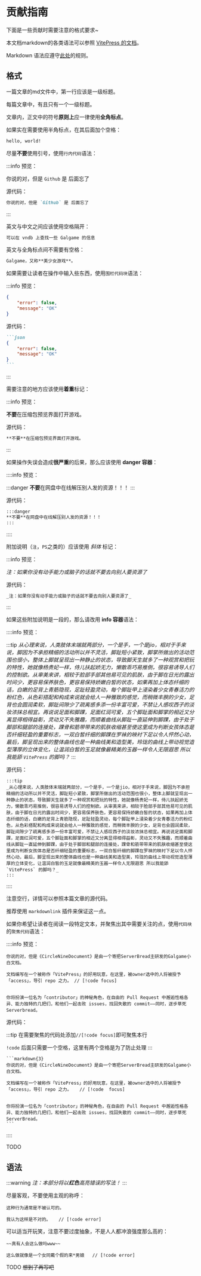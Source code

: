 # 贡献指南

下面是一些贡献时需要注意的格式要求~

本文档markdown的各类语法可以参照 [VitePress 的文档](https://vitepress.yiov.top/markdown.html)。

Markdown 语法应遵守[此处](https://github.com/DavidAnson/markdownlint?tab=readme-ov-file#rules--aliases)的规则。

## 格式

一篇文章的md文件中，第一行应该是一级标题。

每篇文章中，有且只有一个一级标题。

文章内，正文中的符号**原则上**应一律使用**全角标点**。

如果实在需要使用半角标点，在其后面加个空格：

```markdown
hello, world!
```

尽量**不要**使用引号，使用`行内代码`语法：

:::info
预览：

你说的对，但是 `Github` 是 后面忘了

源代码：

```markdown
你说的对，但是 `Github` 是 后面忘了
```

:::

英文与中文之间应该使用空格隔开：

```markdown
可以在 vndb 上查找一些 Galgame 的信息
```

英文与全角标点间不需要有空格：

```markdown
Galgame，又称**美少女游戏**。
```

如果需要让读者在操作中输入些东西，使用`围栏代码块`语法：

:::info
预览：

```json
{
    "error": false,
    "message": "OK"
}
```

源代码：

````markdown
```json
{
    "error": false,
    "message": "OK"
}
```
````

:::

需要注意的地方应该使用**着重**标记：

:::info
预览：

**不要**在压缩包预览界面打开游戏。

源代码：

```markdown
**不要**在压缩包预览界面打开游戏。
```

:::

如果操作失误会造成**很严重**的后果，那么应该使用 **danger 容器**：

::::info
预览：

:::danger
**不要**在网盘中在线解压别人发的资源！！！
:::

源代码：

```markdown
:::danger
**不要**在网盘中在线解压别人发的资源！！！
:::
```

::::

附加说明（`注`，`PS`之类的）应该使用 _斜体_ 标记：

:::info
预览：

_注：如果你没有动手能力或脑子的话就不要去向别人要资源了_

源代码：

```markdown
_注：如果你没有动手能力或脑子的话就不要去向别人要资源了_
```

:::

如果这些附加说明是一段的，那么请改用 **info 容器**语法：

::::info
预览：

:::tip
_从心理来说，人类肢体末端就两部分，一个是手，一个是jio，相对于手来说，脚因为不承担精细的活动所以并不灵活，脚趾短小紧致，脚掌所做出的活动范围也很小，整体上脚就呈现出一种静止的状态，导致脚天生就多了一种观赏和把玩的特性，她就像杨贵妃一样，侍儿扶起娇无力，懒散乖巧易推倒，很容易诱导人们的控制欲。从审美来讲，相较于脸部手部其他易可见的肌肤，由于脚在日光的露出时间少，更容易保养肤色，更容易保持娇嫩白皙的状态，如果再加上体态纤细的话，白嫩的足背上青筋隐现，足趾轻盈灵动，每个脚趾甲上浸染着少女青春活力的粉红色，从色彩搭配和构成来说就会给人一种雅致的感觉，而稍微丰腴的少女，足背也会圆润柔软，脚趾间隙少了疏离感多添一份丰富可爱，不禁让人感叹西子的淡妆浓抹总相宜。再说说足面和脚踝，足面红润可爱，五个脚趾面和脚掌的相近又分离显得相得益彰，灵动又不失雅趣，而顺着曲线从脚趾一直延伸到脚踝，由于处于脚部和腿部的连接处，踝骨和筋带带来的肌肤收缩甚至使这里成为判断女孩体态是否纤细轻盈的重要标志，一双白皙纤细的脚踝在罗袜的映衬下足以令人怦然心动，最后，脚呈现出来的整体曲线也是一种曲线美和造型美，玲珑的曲线上带动视觉造型薄厚的立体变化，让温润白皙的玉足就像最精美的玉器一样令人无限遐思 所以我能舔 `VitePress` 的脚吗？_
:::

源代码：

```
:::tip
_从心理来说，人类肢体末端就两部分，一个是手，一个是jio，相对于手来说，脚因为不承担精细的活动所以并不灵活，脚趾短小紧致，脚掌所做出的活动范围也很小，整体上脚就呈现出一种静止的状态，导致脚天生就多了一种观赏和把玩的特性，她就像杨贵妃一样，侍儿扶起娇无力，懒散乖巧易推倒，很容易诱导人们的控制欲。从审美来讲，相较于脸部手部其他易可见的肌肤，由于脚在日光的露出时间少，更容易保养肤色，更容易保持娇嫩白皙的状态，如果再加上体态纤细的话，白嫩的足背上青筋隐现，足趾轻盈灵动，每个脚趾甲上浸染着少女青春活力的粉红色，从色彩搭配和构成来说就会给人一种雅致的感觉，而稍微丰腴的少女，足背也会圆润柔软，脚趾间隙少了疏离感多添一份丰富可爱，不禁让人感叹西子的淡妆浓抹总相宜。再说说足面和脚踝，足面红润可爱，五个脚趾面和脚掌的相近又分离显得相得益彰，灵动又不失雅趣，而顺着曲线从脚趾一直延伸到脚踝，由于处于脚部和腿部的连接处，踝骨和筋带带来的肌肤收缩甚至使这里成为判断女孩体态是否纤细轻盈的重要标志，一双白皙纤细的脚踝在罗袜的映衬下足以令人怦然心动，最后，脚呈现出来的整体曲线也是一种曲线美和造型美，玲珑的曲线上带动视觉造型薄厚的立体变化，让温润白皙的玉足就像最精美的玉器一样令人无限遐思 所以我能舔 `VitePress` 的脚吗？_
:::
```

::::

注意空行，详情可以参照本篇文章的源代码。

推荐使用 `markdownlink` 插件来保证这一点。

如果你希望让读者在阅读一段特定文本，并聚焦出其中需要关注的点，使用`代码块`的`聚焦代码`语法：

::::info
预览：

```markdown{3}
你说的对，但是《CircleNineDocument》是由一个寄把ServerBread主研发的Galgame小白文档。

文档编写在一个被称作「VitePress」的好用玩意，在这里，被owner选中的人将被授予「access」，导引 repo 之力。 // [!code focus]


你将扮演一位名为「contributor」的神秘角色，在自由的 Pull Request 中邂逅性格各异、能力独特的几把们，和他们一起击败 issues，找回失散的 commit——同时，逐步草死Serverbread。
```

源代码：

:::tip
在需要聚焦的代码处添加`//[!code focus]`即可聚焦本行

`!code` 后面只需要一个空格，这里有两个空格是为了防止处理
:::

````markdown{4}
```markdown{3}
你说的对，但是《CircleNineDocument》是由一个寄把ServerBread主研发的Galgame小白文档。

文档编写在一个被称作「VitePress」的好用玩意，在这里，被owner选中的人将被授予「access」，导引 repo 之力。   // [!code  focus]


你将扮演一位名为「contributor」的神秘角色，在自由的 Pull Request 中邂逅性格各异、能力独特的几把们，和他们一起击败 issues，找回失散的 commit——同时，逐步草死ServerBread。
```
````

::::

TODO

## 语法

:::warning
_注：本部分将以**红色**高亮错误的写法！_
:::

尽量客观，不要使用主观的称呼：

```
这种行为通常是不被认可的。

我认为这样是不对的。   // [!code error]
```

可以适当开玩笑，注意不要过度抽象，不是人人都冲浪强度那么高的：

```
~~真有人会这么做吗www~~

这么做就像是一个女同戴个假的来*男娘   // [!code error]
```

TODO ~~想到了再写吧~~
